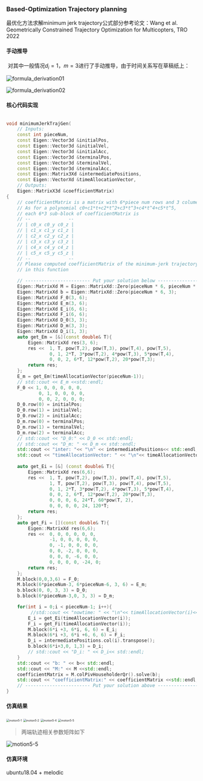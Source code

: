 ### Based-Optimization Trajectory planning

最优化方法求解minimum jerk trajectory公式部分参考论文：Wang et al. Geometrically Constrained Trajectory Optimization for Multicopters, TRO 2022

#### 手动推导

​	对其中一般情况$d_i=1$，$m=3$进行了手动推导，由于时间关系写在草稿纸上：

![formula_derivation01](image/formula_derivation01.jpg)

![formula_derivation02](image/formula_derivation02.jpg)

#### 核心代码实现

```c++

void minimumJerkTrajGen(
    // Inputs:
    const int pieceNum,
    const Eigen::Vector3d &initialPos,
    const Eigen::Vector3d &initialVel,
    const Eigen::Vector3d &initialAcc,
    const Eigen::Vector3d &terminalPos,
    const Eigen::Vector3d &terminalVel,
    const Eigen::Vector3d &terminalAcc,
    const Eigen::Matrix3Xd &intermediatePositions,
    const Eigen::VectorXd &timeAllocationVector,
    // Outputs:
    Eigen::MatrixX3d &coefficientMatrix)
{
    // coefficientMatrix is a matrix with 6*piece num rows and 3 columes
    // As for a polynomial c0+c1*t+c2*t^2+c3*t^3+c4*t^4+c5*t^5,
    // each 6*3 sub-block of coefficientMatrix is
    // --              --
    // | c0_x c0_y c0_z |
    // | c1_x c1_y c1_z |
    // | c2_x c2_y c2_z |
    // | c3_x c3_y c3_z |
    // | c4_x c4_y c4_z |
    // | c5_x c5_y c5_z |
    // --              --
    // Please computed coefficientMatrix of the minimum-jerk trajectory
    // in this function

    // ------------------------ Put your solution below ------------------------
    Eigen::MatrixXd M = Eigen::MatrixXd::Zero(pieceNum * 6, pieceNum * 6);
    Eigen::MatrixXd b = Eigen::MatrixXd::Zero(pieceNum * 6, 3);
    Eigen::MatrixXd F_0(3, 6);
    Eigen::MatrixXd E_m(3, 6);
    Eigen::MatrixXd E_i(6, 6);
    Eigen::MatrixXd F_i(6, 6);
    Eigen::MatrixXd D_0(3, 3);
    Eigen::MatrixXd D_m(3, 3);
    Eigen::MatrixXd D_i(1, 3);
    auto get_Em = [&](const double& T){
        Eigen::MatrixXd res(3, 6);
        res <<  1, T, pow(T,2), pow(T,3), pow(T,4), pow(T,5),
                0, 1, 2*T, 3*pow(T,2), 4*pow(T,3), 5*pow(T,4),
                0, 0, 2, 6*T, 12*pow(T,2), 20*pow(T,3);
        return res; 
    };
    E_m = get_Em(timeAllocationVector(pieceNum-1));
    // std::cout << E_m <<std::endl;
    F_0 << 1, 0, 0, 0, 0, 0,
            0, 1, 0, 0, 0, 0,
            0, 0, 2, 0, 0, 0;
    D_0.row(0) = initialPos;     
    D_0.row(1) = initialVel;
    D_0.row(2) = initialAcc;
    D_m.row(0) = terminalPos;
    D_m.row(1) = terminalVel;
    D_m.row(2) = terminalAcc;
    // std::cout << "D_0:" << D_0 << std::endl;
    // std::cout << "D_m: " << D_m << std::endl;
    std::cout << "inter: "<< "\n" << intermediatePositions<< std::endl;
    std::cout << "timeAllocationVector: " << "\n"<< timeAllocationVector<< std::endl;
    
    auto get_Ei = [&] (const double& T){
        Eigen::MatrixXd res(6,6);
        res <<  1, T, pow(T,2), pow(T,3), pow(T,4), pow(T,5),
                1, T, pow(T,2), pow(T,3), pow(T,4), pow(T,5),
                0, 1, 2*T, 3*pow(T,2), 4*pow(T,3), 5*pow(T,4),
                0, 0, 2, 6*T, 12*pow(T,2), 20*pow(T,3),
                0, 0, 0, 6, 24*T, 60*pow(T, 2),
                0, 0, 0, 0, 24, 120*T; 
        return res;
    };
    auto get_Fi = [](const double& T){
        Eigen::MatrixXd res(6,6);
        res <<  0, 0, 0, 0, 0, 0,
                -1, 0, 0, 0, 0, 0,
                0, -1, 0, 0, 0, 0,
                0, 0, -2, 0, 0, 0,
                0, 0, 0, -6, 0, 0,
                0, 0, 0, 0, -24, 0; 
        return res;
    };
    M.block(0,0,3,6) = F_0;
    M.block(6*pieceNum-3, 6*pieceNum-6, 3, 6) = E_m;
    b.block(0, 0, 3, 3) = D_0;
    b.block(6*pieceNum-3,0, 3, 3) = D_m;

    for(int i = 0;i < pieceNum-1; i++){
         //std::cout << "nowtime: " << "\n"<< timeAllocationVector(i)<<"\n";
        E_i = get_Ei(timeAllocationVector(i));
        F_i = get_Fi(timeAllocationVector(i));
        M.block(6*i +3, 6*i, 6, 6) = E_i;
        M.block(6*i +3, 6*i +6, 6, 6) = F_i;
        D_i = intermediatePositions.col(i).transpose();
        b.block(6*i+3,0, 1,3) = D_i;
        // std::cout << "D_i: " << D_i<< std::endl;
    }
    std::cout << "b: " << b<< std::endl;
    std::cout << "M:" << M <<std::endl;
    coefficientMatrix = M.colPivHouseholderQr().solve(b);
    std::cout << "coefficientMatrix:" << coefficientMatrix <<std::endl;
    // ------------------------ Put your solution above ------------------------
}
```

#### 仿真结果

<img src="image/motion5-1.png" alt="motion5-1" style="zoom: 50%;" />

<img src="/home/msg/workspace/motion-planning/Based_Optimization/image/motion5-3.png" alt="motion5-2" style="zoom: 50%;" />

<img src="image/motion5-4.png" alt="motion5-4" style="zoom: 50%;" />

<img src="image/motion5-5.png" alt="motion5-5" style="zoom:50%;" />

> 两端轨迹相关参数矩阵如下

![motion5-5](image/motion5-6.png)

#### 仿真环境

ubuntu18.04 + melodic  
